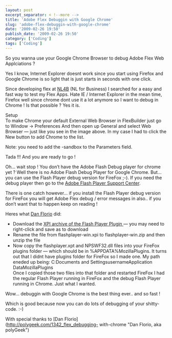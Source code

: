```yaml
---
layout: post
excerpt_separator: < !--more -->
title: 'Adobe Flex Debuggin with Google Chrome'
slug: 'adobe-flex-debuggin-with-google-chrome'
date: '2009-02-26 19:50'
publish_date: '2009-02-26 19:50'
category: ['Coding']
tags: ['Coding']
---
```

So you wanna use your Google Chrome Browser to debug Adobe Flex Web
Applciations ?  
  
Yes I know, Internet Explorer doesnt work since you start using Firefox and
Google Chrome is so light that is just starts in seconds with one click.  
  
Since developing flex at [NL4B](http://www.nl4b.com/ "Adobe Flex Debug in
Chrome with NL4B, NL for Business") (NL for Business) I searched for a easy
and fast way to test my Flex Apps. Hate IE / Internet Explorer in the mean
time, Firefox well since chrome dont use it a lot anymore so I want to debug
in Chrome ! Is that possible ? Yes it is.  
  
  
  
Setup  
To make Chrome your default External Web Browser in FlexBuilder just go to
Window -> Preferences And then open up General and select Web Browser — just
like you see in the image above. In my case I had to click the New button to
add Chrome to the list.  
  
Note: you need to add the -sandbox to the Parameters field.  
  
Tada !!! And you are ready to go !  
  
Oh… wait stop ! You don’t have the Adobe Flash Debug player for chrome yet ?
Well there is no Adobe Flash Debug Player for Google Chrome. But… you can use
the Flash Player debug version for FireFox ;-). If you need the debug player
then go to the [Adobe Flash Player Support
Center](http://www.adobe.com/support/flashplayer/downloads.html).  
  
There is one catch however… if you install the Flash Player debug version for
FireFox you will get Adobe Flex debug / error messages in also.. if you don’t
want that to happen keep on reading !  
  
Heres what [Dan Florio](http://polygeek.com/1342_flex_debugging-with-chrome
"Dan Florio, aka polyGeek") did:

  * Download the [XPI archive of the Flash Player Plugin ](http://fpdownload.macromedia.com/get/flashplayer/xpi/current/flashplayer-win.xpi)— you may need to right-click and save as to download
  * Rename the file from flashplayer-win.xpi to flashplayer-win.zip and then unzip the file
  * Now copy the flashplayer.xpt and NPSWF32.dll files into your FireFox plugins folder — which should be in %APPDATA%MozillaPlugins. It turns out that I didnt have plugins folder for FireFox so I made one. My path eneded up being: C:Documents and SettingsusernameApplication DataMozillaPlugins  
Once I copied those two files into that folder and restarted FireFox I had the
regular Flash Player running in FireFox and the debug Flash Player running in
Chrome. Just what I wanted.

Wow… debuggin with Google Chrome is the best thing ever.. and so fast !  
  
Which is good because now you can do lots of debugging of your shitty-code.
:-)  
  
  
  
With special thanks to [Dan Florio](http://polygeek.com/1342_flex_debugging-
with-chrome "Dan Florio, aka polyGeek")

